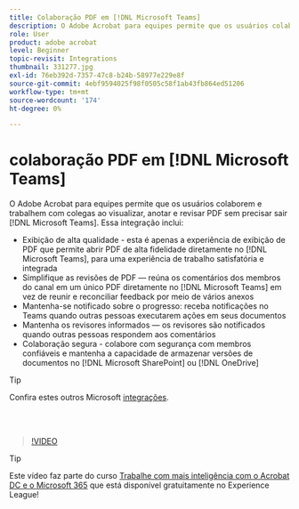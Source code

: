 ```yaml
---
title: Colaboração PDF em [!DNL Microsoft Teams]
description: O Adobe Acrobat para equipes permite que os usuários colaborem e trabalhem com colegas ao visualizar, anotar e revisar PDF sem precisar sair [!DNL Microsoft Teams]
role: User
product: adobe acrobat
level: Beginner
topic-revisit: Integrations
thumbnail: 331277.jpg
exl-id: 76eb392d-7357-47c8-b24b-58977e229e8f
source-git-commit: 4ebf9594025f98f0505c58f1ab43fb864ed51206
workflow-type: tm+mt
source-wordcount: '174'
ht-degree: 0%

---
```


# colaboração PDF em [!DNL Microsoft Teams]

O Adobe Acrobat para equipes permite que os usuários colaborem e trabalhem com colegas ao visualizar, anotar e revisar PDF sem precisar sair [!DNL Microsoft Teams]. Essa integração inclui:

* Exibição de alta qualidade - esta é apenas a experiência de exibição de PDF que permite abrir PDF de alta fidelidade diretamente no [!DNL Microsoft Teams], para uma experiência de trabalho satisfatória e integrada
* Simplifique as revisões de PDF — reúna os comentários dos membros do canal em um único PDF diretamente no [!DNL Microsoft Teams] em vez de reunir e reconciliar feedback por meio de vários anexos
* Mantenha-se notificado sobre o progresso: receba notificações no Teams quando outras pessoas executarem ações em seus documentos
* Mantenha os revisores informados — os revisores são notificados quando outras pessoas respondem aos comentários
* Colaboração segura - colabore com segurança com membros confiáveis e mantenha a capacidade de armazenar versões de documentos no [!DNL Microsoft SharePoint] ou [!DNL OneDrive]

>[!TIP]
>
>Confira estes outros Microsoft [integrações](../integrate/integrate-overview.md#microsoft).

<br> 

>[!VIDEO](https://video.tv.adobe.com/v/331277?quality=12&learn=on&hidetitle=true)

>[!TIP]
>
>Este vídeo faz parte do curso [Trabalhe com mais inteligência com o Acrobat DC e o Microsoft 365](https://experienceleague.adobe.com/?recommended=Acrobat-U-1-2021.microsoft365) que está disponível gratuitamente no Experience League!
